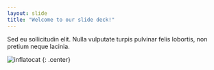 ```yaml
---
layout: slide
title: "Welcome to our slide deck!"
---
```


Sed eu sollicitudin elit. Nulla vulputate turpis pulvinar felis lobortis, non pretium neque lacinia.

![inflatocat](https://octodex.github.com/images/inflatocat.png)
{: .center}
